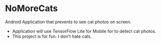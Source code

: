 # NoMoreCats
Android Application that prevents to see cat photos on screen.

 - Application will use TensorFlow Lite for Mobile for to detect cat photos.
 - This project is for fun. I don't hate cats.
